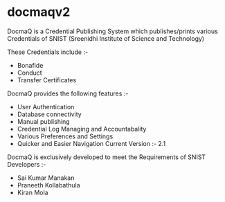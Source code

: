 # docmaqv2
DocmaQ is a Credential Publishing System which publishes/prints various Credentials of SNIST (Sreenidhi Institute of Science and Technology)

These Credentials include :-

- Bonafide 
- Conduct 
- Transfer Certificates 

DocmaQ provides the following features :-

- User Authentication 
- Database connectivity 
- Manual publishing 
- Credential Log Managing and Accountabality 
- Various Preferences and Settings 
- Quicker and Easier Navigation 
Current Version :- 2.1

DocmaQ is exclusively developed to meet the Requirements of SNIST
Developers :-

- Sai Kumar Manakan
- Praneeth Kollabathula
- Kiran Mola 
